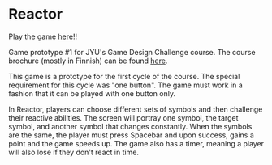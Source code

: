 # Reactor
Play the game [here](http://users.jyu.fi/~joalerho/games/reactor/)!!

Game prototype #1 for JYU's Game Design Challenge course. The course brochure (mostly in Finnish) can be found [here](https://sisu.jyu.fi/student/courseunit/otm-4c3ee968-c6ab-4cd0-b70a-874767e2e43c/brochure).

This game is a prototype for the first cycle of the course. The special requirement for this cycle was "one button". The game must work in a fashion that it can be played with one button only.

In Reactor, players can choose different sets of symbols and then challenge their reactive abilities. The screen will portray one symbol, the target symbol, and another symbol that changes constantly. When the symbols are the same, the player must press Spacebar and upon success, gains a point and the game speeds up. The game also has a timer, meaning a player will also lose if they don't react in time.
